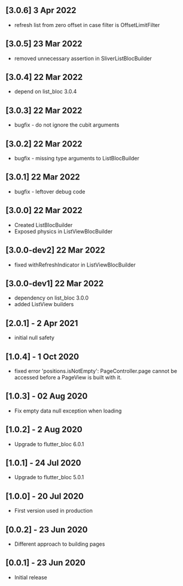 ## [3.0.6] 3 Apr 2022
- refresh list from zero offset in case filter is OffsetLimitFilter

## [3.0.5] 23 Mar 2022
- removed unnecessary assertion in SliverListBlocBuilder

## [3.0.4] 22 Mar 2022
- depend on list_bloc 3.0.4

## [3.0.3] 22 Mar 2022
- bugfix - do not ignore the cubit arguments

## [3.0.2] 22 Mar 2022
- bugfix - missing type arguments to ListBlocBuilder

## [3.0.1] 22 Mar 2022
- bugfix - leftover debug code

## [3.0.0] 22 Mar 2022

- Created ListBlocBuilder
- Exposed physics in ListViewBlocBuilder

## [3.0.0-dev2] 22 Mar 2022

- fixed withRefreshIndicator in ListViewBlocBuilder

## [3.0.0-dev1] 22 Mar 2022

- dependency on list_bloc 3.0.0
- added ListView builders

## [2.0.1] - 2 Apr 2021

- initial null safety

## [1.0.4] - 1 Oct 2020

- fixed error 'positions.isNotEmpty': PageController.page cannot be accessed before a PageView is built with it.

## [1.0.3] - 02 Aug 2020

- Fix empty data null exception when loading

## [1.0.2] - 2 Aug 2020

- Upgrade to flutter_bloc 6.0.1

## [1.0.1] - 24 Jul 2020

- Upgrade to flutter_bloc 5.0.1

## [1.0.0] - 20 Jul 2020

- First version used in production

## [0.0.2] - 23 Jun 2020

- Different approach to building pages

## [0.0.1] - 23 Jun 2020

- Initial release
